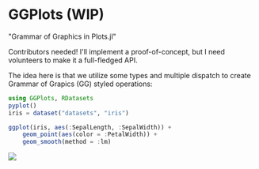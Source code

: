 # GGPlots (WIP)

"Grammar of Graphics in Plots.jl"

Contributors needed!  I'll implement a proof-of-concept, but I need volunteers to make it a full-fledged API.

The idea here is that we utilize some types and multiple dispatch to create Grammar of Grapics (GG) styled operations:

```julia
using GGPlots, RDatasets
pyplot()
iris = dataset("datasets", "iris")

ggplot(iris, aes(:SepalLength, :SepalWidth)) +
    geom_point(aes(color = :PetalWidth)) +
    geom_smooth(method = :lm)
```

![](https://cloud.githubusercontent.com/assets/933338/19286443/b4d461ea-8fcb-11e6-9ff1-71bca09f3550.png)
